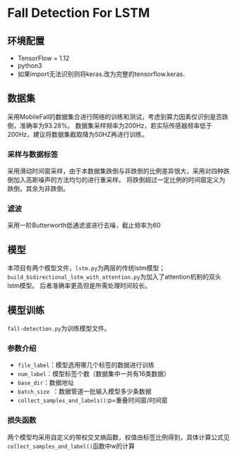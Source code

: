 # Fall Detection For LSTM  
## 环境配置  
- TensorFlow = 1.12
- python3
- 如果import无法识别则将keras.改为完整的tensorflow.keras.
## 数据集
  采用MobileFall的数据集合进行网络的训练和测试，考虑到算力因素仅识别是否跌倒，准确率为93.28%。
  数据集采样频率为200Hz，若实际传感器频率低于200Hz，建议将数据集截取降为50HZ再进行训练。
  ### 采样与数据标签
  采用滑动时间窗采样，由于本数据集跌倒与非跌倒的比例差异很大，采用对四种跌倒加入高斯噪声的方法均匀的进行重采样。
  将跌倒超过一定比例的时间窗定义为跌倒，其余为非跌倒。
  ### 滤波
  采用一阶Butterworth低通滤波进行去噪，截止频率为60
## 模型
本项目有两个模型文件，`lstm.py`为两层的传统lstm模型；`build_bidirectional_lstm_with_attention.py`为加入了attention机制的双头lstm模型。
后者准确率更高但是所需处理时间较长。
## 模型训练
`fall-detection.py`为训练模型文件。
### 参数介绍
- `file_label`：模型选用哪几个标签的数据进行训练
- `num_label`：模型标签个数（数据集中一共有16类数据）
- `base_dir`：数据地址
- `batch_size `：数据管道一批输入模型多少条数据
- `collect_samples_and_labels()`:p=重叠时间窗/时间窗
### 损失函数
两个模型均采用自定义的带权交叉熵函数，权值由标签比例得到，具体计算公式见`collect_samples_and_label()`函数中w的计算
